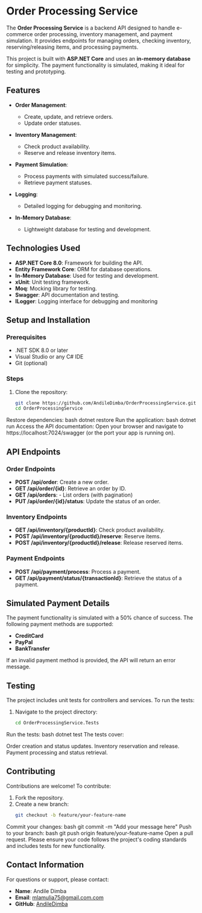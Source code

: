 # Order Processing Service

The **Order Processing Service** is a backend API designed to handle e-commerce order processing, inventory management, and payment simulation. It provides endpoints for managing orders, checking inventory, reserving/releasing items, and processing payments.

This project is built with **ASP.NET Core** and uses an **in-memory database** for simplicity. The payment functionality is simulated, making it ideal for testing and prototyping.

## Features

- **Order Management**:
  - Create, update, and retrieve orders.
  - Update order statuses.

- **Inventory Management**:
  - Check product availability.
  - Reserve and release inventory items.

- **Payment Simulation**:
  - Process payments with simulated success/failure.
  - Retrieve payment statuses.

- **Logging**:
  - Detailed logging for debugging and monitoring.

- **In-Memory Database**:
  - Lightweight database for testing and development.

## Technologies Used

- **ASP.NET Core 8.0**: Framework for building the API.
- **Entity Framework Core**: ORM for database operations.
- **In-Memory Database**: Used for testing and development.
- **xUnit**: Unit testing framework.
- **Moq**: Mocking library for testing.
- **Swagger**: API documentation and testing.
- **ILogger**: Logging interface for debugging and monitoring

## Setup and Installation

### Prerequisites
- .NET SDK 8.0 or later
- Visual Studio or any C# IDE
- Git (optional)

### Steps
1. Clone the repository:
   ```bash
   git clone https://github.com/AndileDimba/OrderProcessingService.git
   cd OrderProcessingService
Restore dependencies:
bash
dotnet restore
Run the application:
bash
dotnet run
Access the API documentation:
Open your browser and navigate to https://localhost:7024/swagger (or the port your app is running on).

## API Endpoints

### **Order Endpoints**
- **POST /api/order**: Create a new order.
- **GET /api/order/{id}**: Retrieve an order by ID.
- **GET /api/orders**: - List orders (with pagination)
- **PUT /api/order/{id}/status**: Update the status of an order.

### **Inventory Endpoints**
- **GET /api/inventory/{productId}**: Check product availability.
- **POST /api/inventory/{productId}/reserve**: Reserve items.
- **POST /api/inventory/{productId}/release**: Release reserved items.

### **Payment Endpoints**
- **POST /api/payment/process**: Process a payment.
- **GET /api/payment/status/{transactionId}**: Retrieve the status of a payment.

## Simulated Payment Details

The payment functionality is simulated with a 50% chance of success. The following payment methods are supported:

- **CreditCard**
- **PayPal**
- **BankTransfer**

If an invalid payment method is provided, the API will return an error message.

## Testing

The project includes unit tests for controllers and services. To run the tests:

1. Navigate to the project directory:
   ```bash
   cd OrderProcessingService.Tests
Run the tests:
bash
dotnet test
The tests cover:

Order creation and status updates.
Inventory reservation and release.
Payment processing and status retrieval.

## Contributing

Contributions are welcome! To contribute:

1. Fork the repository.
2. Create a new branch:
   ```bash
   git checkout -b feature/your-feature-name
Commit your changes:
bash
git commit -m "Add your message here"
Push to your branch:
bash
git push origin feature/your-feature-name
Open a pull request.
Please ensure your code follows the project's coding standards and includes tests for new functionality.

## Contact Information

For questions or support, please contact:

- **Name**: Andile Dimba
- **Email**: mlamulia75@gmail.com.com
- **GitHub**: [AndileDimba](https://github.com/AndileDimba)
